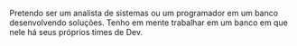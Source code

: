 Pretendo ser um analista de sistemas ou um programador em um banco desenvolvendo soluções.
Tenho em mente trabalhar em um banco em que nele há seus próprios times de Dev.
